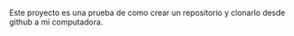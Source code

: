 Este proyecto es una prueba  de como crear un repositorio y clonarlo desde github a mi computadora.
